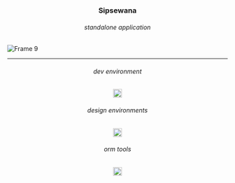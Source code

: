 <h3 align="center">
Sipsewana
</h3>

<h6 align="center">
standalone application
</h6>

![Frame 9](https://user-images.githubusercontent.com/86073690/155941870-9c5e1e2c-207b-4a12-894e-d2c7373ab89a.jpg)

***

<h6 align="center">
dev environment
</h6>

<div align="center">
  <img height="20" src = "https://img.shields.io/badge/Intellij idea-white.svg?">
</div>

<h6 align="center">
design environments
</h6>

<div align="center">
  <img height="20" src = "https://img.shields.io/badge/Figma-white.svg?">
</div>

<h6 align="center">
orm tools
</h6>

<div align="center">
  <img height="20" src = "https://img.shields.io/badge/Hibernate-white.svg?">
</div>
